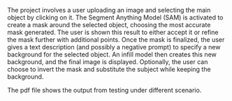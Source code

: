 The project involves a user uploading an image and selecting the main object by clicking on it. The Segment Anything Model (SAM) is activated to create a mask around the selected object, choosing the most accurate mask generated. The user is shown this result to either accept it or refine the mask further with additional points. Once the mask is finalized, the user gives a text description (and possibly a negative prompt) to specify a new background for the selected object. An infill model then creates this new background, and the final image is displayed. Optionally, the user can choose to invert the mask and substitute the subject while keeping the background.

The pdf file shows the output from testing under different scenario.
